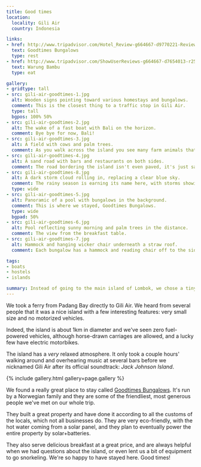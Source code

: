 ```yaml
---
title: Good times
location:
  locality: Gili Air
  country: Indonesia

links:
- href: http://www.tripadvisor.com/Hotel_Review-g664667-d9770221-Reviews-Goodtimes_Bungalows-Gili_Air_Gili_Islands_Lombok_West_Nusa_Tenggara.html
  text: Goodtimes Bungalows
  type: rest
- href: http://www.tripadvisor.com/ShowUserReviews-g664667-d7654013-r251727701-Warung_Bambu_Gili_Air-Gili_Air_Gili_Islands_Lombok_West_Nusa_Tenggara.html
  text: Warung Bambu
  type: eat

gallery:
- gridtype: tall
- src: gili-air-goodtimes-1.jpg
  alt: Wooden signs pointing toward various homestays and bungalows.
  comment: This is the closest thing to a traffic stop in Gili Air.
  type: tall
  bgpos: 100% 50%
- src: gili-air-goodtimes-2.jpg
  alt: The wake of a fast boat with Bali on the horizon.
  comment: Bye bye for now, Bali!
- src: gili-air-goodtimes-3.jpg
  alt: A field with cows and palm trees.
  comment: As you walk across the island you see many farm animals that look distinctly out of place amongst tropical island greenery.
- src: gili-air-goodtimes-4.jpg
  alt: A sand road with bars and restaurants on both sides.
  comment: The road bordering the island isn't even paved, it's just sand. Shoes optional on Gili Air.
- src: gili-air-goodtimes-8.jpg
  alt: A dark storm cloud rolling in, replacing a clear blue sky.
  comment: The rainy season is earning its name here, with storms showing up like clockwork around noon each day. The locals are thrilled because they needed rain. We are enjoying the opportunity to cool off since the full days of sun in Padang Bay were a bit much for our skin.
  type: wide
- src: gili-air-goodtimes-5.jpg
  alt: Panoramic of a pool with bungalows in the background.
  comment: This is where we stayed, Goodtimes Bungalows.
  type: wide
  bgpad: 50%
- src: gili-air-goodtimes-6.jpg
  alt: Pool reflecting sunny morning and palm trees in the distance.
  comment: The view from the breakfast table.
- src: gili-air-goodtimes-7.jpg
  alt: Hammock and hanging wicker chair underneath a straw roof.
  comment: Each bungalow has a hammock and reading chair off to the side.

tags:
- boats
- hostels
- islands

summary: Instead of going to the main island of Lombok, we chose a tiny paradise just off the coast called Gili Air. It is a 1km-wide island with quaint bungalows and charming restaurants.
---
```


We took a ferry from Padang Bay directly to Gili Air. We heard from several people that it was a nice island with a few interesting features: very small size and no motorized vehicles.

Indeed, the island is about 1km in diameter and we've seen zero fuel-powered vehicles, although horse-drawn carriages are allowed, and a lucky few have electric motorbikes.

The island has a _very_ relaxed atmosphere. It only took a couple hours' walking around and overhearing music at several bars before we nicknamed Gili Air after its official soundtrack: _Jack Johnson Island_.

{% include gallery.html gallery=page.gallery %}

We found a really great place to stay called [Goodtimes Bungalows](http://www.goodtimesbungalow.com/). It's run by a Norwegian family and they are some of the friendliest, most generous people we've met on our whole trip.

They built a great property and have done it according to all the customs of the locals, which not all businesses do. They are very eco-friendly, with the hot water coming from a solar panel, and they plan to eventually power the entire property by solar+batteries.

They also serve delicious breakfast at a great price, and are always helpful when we had questions about the island, or even lent us a bit of equipment to go snorkeling. We're so happy to have stayed here. Good times!
